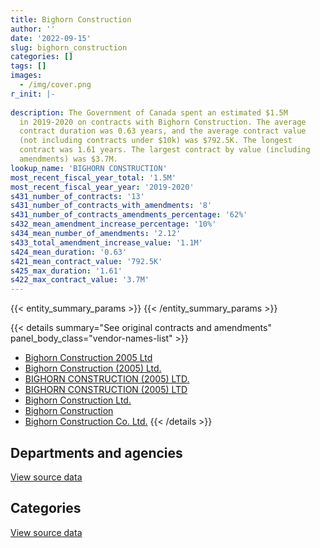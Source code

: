 ```yaml
---
title: Bighorn Construction
author: ''
date: '2022-09-15'
slug: bighorn_construction
categories: []
tags: []
images:
  - /img/cover.png
r_init: |-
  
description: The Government of Canada spent an estimated $1.5M
  in 2019-2020 on contracts with Bighorn Construction. The average
  contract duration was 0.63 years, and the average contract value
  (not including contracts under $10k) was $792.5K. The longest
  contract was 1.61 years. The largest contract by value (including
  amendments) was $3.7M.
lookup_name: 'BIGHORN CONSTRUCTION'
most_recent_fiscal_year_total: '1.5M'
most_recent_fiscal_year_year: '2019-2020'
s431_number_of_contracts: '13'
s431_number_of_contracts_with_amendments: '8'
s431_number_of_contracts_amendments_percentage: '62%'
s432_mean_amendment_increase_percentage: '10%'
s434_mean_number_of_amendments: '2.12'
s433_total_amendment_increase_value: '1.1M'
s424_mean_duration: '0.63'
s421_mean_contract_value: '792.5K'
s425_max_duration: '1.61'
s422_max_contract_value: '3.7M'
---
```


<script src="/rmarkdown-libs/htmlwidgets/htmlwidgets.js"></script>
<link href="/rmarkdown-libs/datatables-css/datatables-crosstalk.css" rel="stylesheet" />
<script src="/rmarkdown-libs/datatables-binding/datatables.js"></script>
<script src="/rmarkdown-libs/jquery/jquery-3.6.0.min.js"></script>
<link href="/rmarkdown-libs/dt-core-bootstrap/css/dataTables.bootstrap.min.css" rel="stylesheet" />
<link href="/rmarkdown-libs/dt-core-bootstrap/css/dataTables.bootstrap.extra.css" rel="stylesheet" />
<script src="/rmarkdown-libs/dt-core-bootstrap/js/jquery.dataTables.min.js"></script>
<script src="/rmarkdown-libs/dt-core-bootstrap/js/dataTables.bootstrap.min.js"></script>
<link href="/rmarkdown-libs/crosstalk/css/crosstalk.min.css" rel="stylesheet" />
<script src="/rmarkdown-libs/crosstalk/js/crosstalk.min.js"></script>
<script src="/rmarkdown-libs/htmlwidgets/htmlwidgets.js"></script>
<link href="/rmarkdown-libs/datatables-css/datatables-crosstalk.css" rel="stylesheet" />
<script src="/rmarkdown-libs/datatables-binding/datatables.js"></script>
<script src="/rmarkdown-libs/jquery/jquery-3.6.0.min.js"></script>
<link href="/rmarkdown-libs/dt-core-bootstrap/css/dataTables.bootstrap.min.css" rel="stylesheet" />
<link href="/rmarkdown-libs/dt-core-bootstrap/css/dataTables.bootstrap.extra.css" rel="stylesheet" />
<script src="/rmarkdown-libs/dt-core-bootstrap/js/jquery.dataTables.min.js"></script>
<script src="/rmarkdown-libs/dt-core-bootstrap/js/dataTables.bootstrap.min.js"></script>
<link href="/rmarkdown-libs/crosstalk/css/crosstalk.min.css" rel="stylesheet" />
<script src="/rmarkdown-libs/crosstalk/js/crosstalk.min.js"></script>

{{< entity_summary_params >}}
{{< /entity_summary_params >}}

{{< details summary="See original contracts and amendments" panel_body_class="vendor-names-list" >}}
- [Bighorn Construction 2005 Ltd](https://search.open.canada.ca/en/ct/?sort=contract_value_f%20desc&page=1&search_text=%22Bighorn%20Construction%202005%20Ltd%22)
- [Bighorn Construction (2005) Ltd.](https://search.open.canada.ca/en/ct/?sort=contract_value_f%20desc&page=1&search_text=%22Bighorn%20Construction%20%282005%29%20Ltd.%22)
- [BIGHORN CONSTRUCTION (2005) LTD.](https://search.open.canada.ca/en/ct/?sort=contract_value_f%20desc&page=1&search_text=%22BIGHORN%20CONSTRUCTION%20%282005%29%20LTD.%22)
- [BIGHORN CONSTRUCTION (2005) LTD](https://search.open.canada.ca/en/ct/?sort=contract_value_f%20desc&page=1&search_text=%22BIGHORN%20CONSTRUCTION%20%282005%29%20LTD%22)
- [Bighorn Construction Ltd.](https://search.open.canada.ca/en/ct/?sort=contract_value_f%20desc&page=1&search_text=%22Bighorn%20Construction%20Ltd.%22)
- [Bighorn Construction](https://search.open.canada.ca/en/ct/?sort=contract_value_f%20desc&page=1&search_text=%22Bighorn%20Construction%22)
- [Bighorn Construction Co. Ltd.](https://search.open.canada.ca/en/ct/?sort=contract_value_f%20desc&page=1&search_text=%22Bighorn%20Construction%20Co.%20Ltd.%22)
{{< /details >}}

## Departments and agencies

<div id="htmlwidget-1" style="width:100%;height:auto;" class="datatables html-widget"></div>
<script type="application/json" data-for="htmlwidget-1">{"x":{"style":"bootstrap","filter":"none","vertical":false,"data":[["<a href=\"/departments/dnd-mdn/\">National Defence<\/a>","<a href=\"/departments/pc/\">Parks Canada<\/a>","<a href=\"/departments/rcmp-grc/\">Royal Canadian Mounted Police<\/a>"],[877481.74,2366236.37,344823.17],[45056.55,3126171.38,1104039.09],[938744.18,580811.67,null]],"container":"<table class=\"table table-striped table-hover row-border order-column display\">\n  <thead>\n    <tr>\n      <th>Department<\/th>\n      <th>2017-2018<\/th>\n      <th>2018-2019<\/th>\n      <th>2019-2020<\/th>\n    <\/tr>\n  <\/thead>\n<\/table>","options":{"order":[[3,"desc"]],"pageLength":10,"autoWidth":true,"columnDefs":[{"targets":1,"render":"function(data, type, row, meta) {\n    return type !== 'display' ? data : DTWidget.formatCurrency(data, \"$\", 2, 3, \",\", \".\", true, null);\n  }"},{"targets":2,"render":"function(data, type, row, meta) {\n    return type !== 'display' ? data : DTWidget.formatCurrency(data, \"$\", 2, 3, \",\", \".\", true, null);\n  }"},{"targets":3,"render":"function(data, type, row, meta) {\n    return type !== 'display' ? data : DTWidget.formatCurrency(data, \"$\", 2, 3, \",\", \".\", true, null);\n  }"},{"width":"16%","targets":[1,2,3]},{"className":"dt-right","targets":[1,2,3]}],"orderClasses":false}},"evals":["options.columnDefs.0.render","options.columnDefs.1.render","options.columnDefs.2.render"],"jsHooks":[]}</script>
<p class="text-right">
<a href="https://github.com/GoC-Spending/contracts-data/tree/main/data/out/vendors/bighorn_construction/summary_by_fiscal_year_by_department.csv" class="source-data-link btn btn-link">View source data</a>
</p>

## Categories

<div id="htmlwidget-2" style="width:100%;height:auto;" class="datatables html-widget"></div>
<script type="application/json" data-for="htmlwidget-2">{"x":{"style":"bootstrap","filter":"none","vertical":false,"data":[["<a href=\"/categories/facilities_and_construction/\">Facilities and construction<\/a>","<a href=\"/categories/professional_services/\">Professional services<\/a>","<a href=\"/categories/industrial_products_and_services/\">Industrial products and services<\/a>"],[2489129.76,720475.52,378936],[4275267.02,null,null],[1519555.85,null,null]],"container":"<table class=\"table table-striped table-hover row-border order-column display\">\n  <thead>\n    <tr>\n      <th>Category<\/th>\n      <th>2017-2018<\/th>\n      <th>2018-2019<\/th>\n      <th>2019-2020<\/th>\n    <\/tr>\n  <\/thead>\n<\/table>","options":{"order":[[3,"desc"]],"dom":"t","pageLength":30,"autoWidth":true,"columnDefs":[{"targets":1,"render":"function(data, type, row, meta) {\n    return type !== 'display' ? data : DTWidget.formatCurrency(data, \"$\", 2, 3, \",\", \".\", true, null);\n  }"},{"targets":2,"render":"function(data, type, row, meta) {\n    return type !== 'display' ? data : DTWidget.formatCurrency(data, \"$\", 2, 3, \",\", \".\", true, null);\n  }"},{"targets":3,"render":"function(data, type, row, meta) {\n    return type !== 'display' ? data : DTWidget.formatCurrency(data, \"$\", 2, 3, \",\", \".\", true, null);\n  }"},{"width":"16%","targets":[1,2,3]},{"className":"dt-right","targets":[1,2,3]}],"orderClasses":false,"lengthMenu":[10,25,30,50,100]}},"evals":["options.columnDefs.0.render","options.columnDefs.1.render","options.columnDefs.2.render"],"jsHooks":[]}</script>
<p class="text-right">
<a href="https://github.com/GoC-Spending/contracts-data/tree/main/data/out/vendors/bighorn_construction/summary_by_fiscal_year_by_category.csv" class="source-data-link btn btn-link">View source data</a>
</p>
